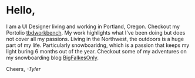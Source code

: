 # Hello,
I am a UI Designer living and working in Portland, Oregon. Checkout my Portolio <a href="http://tbdworkbench.com/" target="_blank">tbdworkbench</a>. My work highlights what I've been doing but does not cover all my passions. Living in the Northwest, the outdoors is a huge part of my life. Particularly snowboaridng, which is a passion that keeps my light buring 6 months out of the year. Checkout some of my adventures on my snowboarding blog <a href="http://bigflakesonly.com/" target="_blank">BigFalkesOnly</a>.  

Cheers, <em>-Tyler</em>

